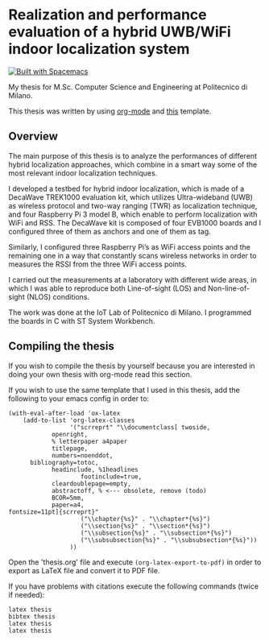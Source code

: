 # Realization and performance evaluation of a hybrid UWB/WiFi indoor localization system

[![Built with Spacemacs](https://cdn.rawgit.com/syl20bnr/spacemacs/442d025779da2f62fc86c2082703697714db6514/assets/spacemacs-badge.svg)](http://spacemacs.org/)

My thesis for M.Sc. Computer Science and Engineering at Politecnico di Milano.

This thesis was written by using [org-mode](https://orgmode.org/) and [this](https://github.com/Lordmzn/ClassicThesis-at-DEIB) template.

## Overview
The main purpose of this thesis is to analyze the performances of different hybrid localization approaches, which combine in a smart way some of the most relevant indoor localization techniques.

I developed a testbed for hybrid indoor localization, which is made of a DecaWave TREK1000 evaluation kit, which utilizes Ultra-wideband (UWB) as wireless protocol and two-way ranging (TWR) as localization technique, and four Raspberry Pi 3 model B, which enable to perform localization with WiFi and RSS.
The DecaWave kit is composed of four EVB1000 boards and I configured three of them as anchors and one of them as tag.

Similarly, I configured three Raspberry Pi’s as WiFi access points and the remaining one in a way that constantly scans wireless networks in order to measures the RSSI from the three WiFi access points.

I carried out the measurements at a laboratory with different wide areas, in which I was able to reproduce both Line-of-sight (LOS) and Non-line-of-sight (NLOS) conditions.

The work was done at the IoT Lab of Politecnico di Milano.
I programmed the boards in C with ST System Workbench.

## Compiling the thesis
If you wish to compile the thesis by yourself because you are interested in doing your own thesis with org-mode read this section.

If you wish to use the same template that I used in this thesis, add the following to your emacs config in order to:

```
(with-eval-after-load 'ox-latex
    (add-to-list 'org-latex-classes
                 '("scrreprt" "\\documentclass[ twoside,
			openright,
			% letterpaper a4paper
			titlepage,
			numbers=noenddot,
      bibliography=totoc,
			headinclude, %1headlines
            		footinclude=true,
			cleardoublepage=empty,
			abstractoff, % <--- obsolete, remove (todo)
			BCOR=5mm,
			paper=a4,
fontsize=11pt]{scrreprt}"
                    ("\\chapter{%s}" . "\\chapter*{%s}")
                    ("\\section{%s}" . "\\section*{%s}")
                    ("\\subsection{%s}" . "\\subsection*{%s}")
                    ("\\subsubsection{%s}" . "\\subsubsection*{%s}"))
                 ))
```

Open the 'thesis.org' file and execute `(org-latex-export-to-pdf)` in order to export as LaTeX file and convert it to PDF file.

If you have problems with citations execute the following commands (twice if needed):
```
latex thesis
bibtex thesis
latex thesis
latex thesis
```
